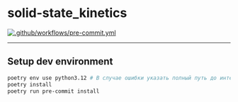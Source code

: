 # solid-state_kinetics

[![.github/workflows/pre-commit.yml](https://github.com/kdavjd/solid-state_kinetics/actions/workflows/pre-commit.yml/badge.svg)](https://github.com/kdavjd/solid-state_kinetics/actions/workflows/pre-commit.yml)

---

## Setup dev environment

```bash
poetry env use python3.12 # В случае ошибки указать полный путь до интерпретатора вместо python3.12
poetry install
poetry run pre-commit install
```
